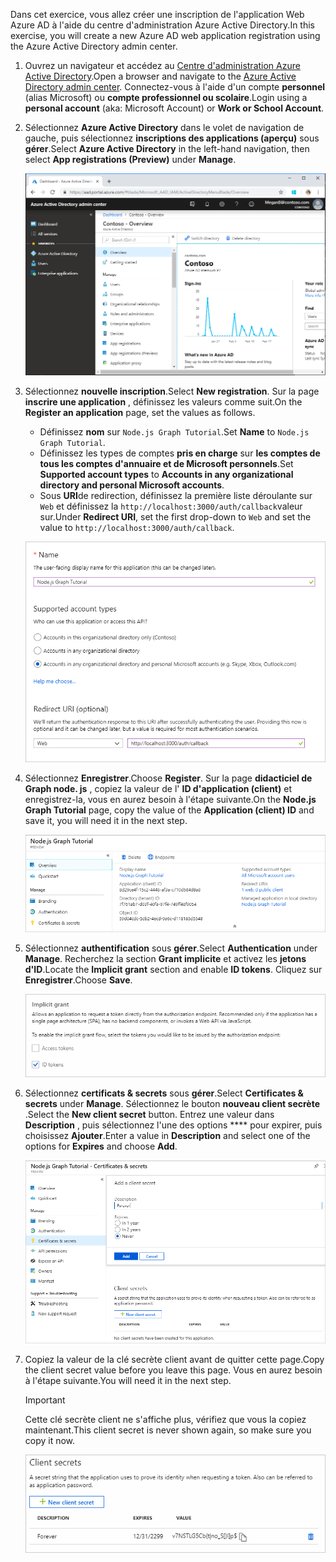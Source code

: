<!-- markdownlint-disable MD002 MD041 -->

<span data-ttu-id="ea2ba-101">Dans cet exercice, vous allez créer une inscription de l'application Web Azure AD à l'aide du centre d'administration Azure Active Directory.</span><span class="sxs-lookup"><span data-stu-id="ea2ba-101">In this exercise, you will create a new Azure AD web application registration using the Azure Active Directory admin center.</span></span>

1. <span data-ttu-id="ea2ba-102">Ouvrez un navigateur et accédez au [Centre d'administration Azure Active Directory](https://aad.portal.azure.com).</span><span class="sxs-lookup"><span data-stu-id="ea2ba-102">Open a browser and navigate to the [Azure Active Directory admin center](https://aad.portal.azure.com).</span></span> <span data-ttu-id="ea2ba-103">Connectez-vous à l'aide d'un compte **personnel** (alias Microsoft) ou **compte professionnel ou scolaire**.</span><span class="sxs-lookup"><span data-stu-id="ea2ba-103">Login using a **personal account** (aka: Microsoft Account) or **Work or School Account**.</span></span>

1. <span data-ttu-id="ea2ba-104">Sélectionnez **Azure Active Directory** dans le volet de navigation de gauche, puis sélectionnez **inscriptions des applications (aperçu)** sous **gérer**.</span><span class="sxs-lookup"><span data-stu-id="ea2ba-104">Select **Azure Active Directory** in the left-hand navigation, then select **App registrations (Preview)** under **Manage**.</span></span>

    ![<span data-ttu-id="ea2ba-105">Capture d'écran des inscriptions d'application</span><span class="sxs-lookup"><span data-stu-id="ea2ba-105">A screenshot of the App registrations</span></span> ](./images/aad-portal-app-registrations.png)

1. <span data-ttu-id="ea2ba-106">Sélectionnez **nouvelle inscription**.</span><span class="sxs-lookup"><span data-stu-id="ea2ba-106">Select **New registration**.</span></span> <span data-ttu-id="ea2ba-107">Sur la page **inscrire une application** , définissez les valeurs comme suit.</span><span class="sxs-lookup"><span data-stu-id="ea2ba-107">On the **Register an application** page, set the values as follows.</span></span>

    - <span data-ttu-id="ea2ba-108">Définissez **nom** sur `Node.js Graph Tutorial`.</span><span class="sxs-lookup"><span data-stu-id="ea2ba-108">Set **Name** to `Node.js Graph Tutorial`.</span></span>
    - <span data-ttu-id="ea2ba-109">Définissez les types de comptes **pris en charge** sur **les comptes de tous les comptes d'annuaire et de Microsoft personnels**.</span><span class="sxs-lookup"><span data-stu-id="ea2ba-109">Set **Supported account types** to **Accounts in any organizational directory and personal Microsoft accounts**.</span></span>
    - <span data-ttu-id="ea2ba-110">Sous **URI**de redirection, définissez la première liste déroulante sur `Web` et définissez la `http://localhost:3000/auth/callback`valeur sur.</span><span class="sxs-lookup"><span data-stu-id="ea2ba-110">Under **Redirect URI**, set the first drop-down to `Web` and set the value to `http://localhost:3000/auth/callback`.</span></span>

    ![Capture d'écran de la page inscrire une application](./images/aad-register-an-app.png)

1. <span data-ttu-id="ea2ba-112">Sélectionnez **Enregistrer**.</span><span class="sxs-lookup"><span data-stu-id="ea2ba-112">Choose **Register**.</span></span> <span data-ttu-id="ea2ba-113">Sur la page **didacticiel de Graph node. js** , copiez la valeur de l' **ID d'application (client)** et enregistrez-la, vous en aurez besoin à l'étape suivante.</span><span class="sxs-lookup"><span data-stu-id="ea2ba-113">On the **Node.js Graph Tutorial** page, copy the value of the **Application (client) ID** and save it, you will need it in the next step.</span></span>

    ![Capture d'écran de l'ID d'application de la nouvelle inscription de l'application](./images/aad-application-id.png)

1. <span data-ttu-id="ea2ba-115">Sélectionnez **authentification** sous **gérer**.</span><span class="sxs-lookup"><span data-stu-id="ea2ba-115">Select **Authentication** under **Manage**.</span></span> <span data-ttu-id="ea2ba-116">Recherchez la section **Grant implicite** et activez les **jetons d'ID**.</span><span class="sxs-lookup"><span data-stu-id="ea2ba-116">Locate the **Implicit grant** section and enable **ID tokens**.</span></span> <span data-ttu-id="ea2ba-117">Cliquez sur **Enregistrer**.</span><span class="sxs-lookup"><span data-stu-id="ea2ba-117">Choose **Save**.</span></span>

    ![Capture d'écran de la section Grant implicite](./images/aad-implicit-grant.png)

1. <span data-ttu-id="ea2ba-119">Sélectionnez **certificats & secrets** sous **gérer**.</span><span class="sxs-lookup"><span data-stu-id="ea2ba-119">Select **Certificates & secrets** under **Manage**.</span></span> <span data-ttu-id="ea2ba-120">Sélectionnez le bouton **nouveau client secrète** .</span><span class="sxs-lookup"><span data-stu-id="ea2ba-120">Select the **New client secret** button.</span></span> <span data-ttu-id="ea2ba-121">Entrez une valeur dans **Description** , puis sélectionnez l'une des options \*\*\*\* pour expirer, puis choisissez **Ajouter**.</span><span class="sxs-lookup"><span data-stu-id="ea2ba-121">Enter a value in **Description** and select one of the options for **Expires** and choose **Add**.</span></span>

    ![Capture d'écran de la boîte de dialogue Ajouter une clé secrète client](./images/aad-new-client-secret.png)

1. <span data-ttu-id="ea2ba-123">Copiez la valeur de la clé secrète client avant de quitter cette page.</span><span class="sxs-lookup"><span data-stu-id="ea2ba-123">Copy the client secret value before you leave this page.</span></span> <span data-ttu-id="ea2ba-124">Vous en aurez besoin à l'étape suivante.</span><span class="sxs-lookup"><span data-stu-id="ea2ba-124">You will need it in the next step.</span></span>

    > [!IMPORTANT]
    > <span data-ttu-id="ea2ba-125">Cette clé secrète client ne s'affiche plus, vérifiez que vous la copiez maintenant.</span><span class="sxs-lookup"><span data-stu-id="ea2ba-125">This client secret is never shown again, so make sure you copy it now.</span></span>

    ![Capture d'écran de la clé secrète client récemment ajoutée](./images/aad-copy-client-secret.png)